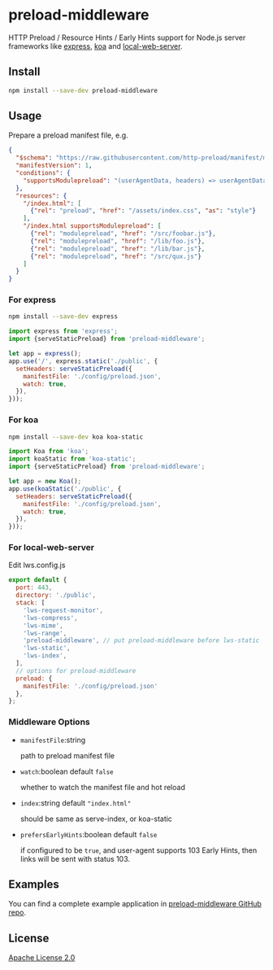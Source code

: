 # preload-middleware

HTTP Preload / Resource Hints / Early Hints support for Node.js server frameworks like [express](https://npmjs.com/package/express), [koa](https://www.npmjs.com/package/koa) and [local-web-server](https://www.npmjs.com/package/local-web-server).

## Install

```sh
npm install --save-dev preload-middleware
```

## Usage

Prepare a preload manifest file, e.g.

```json
{
  "$schema": "https://raw.githubusercontent.com/http-preload/manifest/master/preload-v1.schema.json",
  "manifestVersion": 1,
  "conditions": {
    "supportsModulepreload": "(userAgentData, headers) => userAgentData.brands.some((e)=>e.brand==='Chromium'&&parseInt(e.version)>=66)"
  },
  "resources": {
    "/index.html": [
      {"rel": "preload", "href": "/assets/index.css", "as": "style"}
    ],
    "/index.html supportsModulepreload": [
      {"rel": "modulepreload", "href": "/src/foobar.js"},
      {"rel": "modulepreload", "href": "/lib/foo.js"},
      {"rel": "modulepreload", "href": "/lib/bar.js"},
      {"rel": "modulepreload", "href": "/src/qux.js"}
    ]
  }
}
```

### For express

```sh
npm install --save-dev express
```

```js
import express from 'express';
import {serveStaticPreload} from 'preload-middleware';

let app = express();
app.use('/', express.static('./public', {
  setHeaders: serveStaticPreload({
    manifestFile: './config/preload.json',
    watch: true,
  }),
}));
```

### For koa

```sh
npm install --save-dev koa koa-static
```

```js
import Koa from 'koa';
import koaStatic from 'koa-static';
import {serveStaticPreload} from 'preload-middleware';

let app = new Koa();
app.use(koaStatic('./public', {
  setHeaders: serveStaticPreload({
    manifestFile: './config/preload.json',
    watch: true,
  }),
}));
```

### For local-web-server

Edit lws.config.js

```js
export default {
  port: 443,
  directory: './public',
  stack: [
    'lws-request-monitor',
    'lws-compress',
    'lws-mime',
    'lws-range',
    'preload-middleware', // put preload-middleware before lws-static
    'lws-static',
    'lws-index',
  ],
  // options for preload-middleware
  preload: {
    manifestFile: './config/preload.json'
  },
};

```

### Middleware Options

+ `manifestFile`:string

  path to preload manifest file

+ `watch`:boolean default `false`

  whether to watch the manifest file and hot reload

+ `index`:string default `"index.html"`

  should be same as serve-index, or koa-static

+ `prefersEarlyHints`:boolean default `false`

  if configured to be `true`, and user-agent supports 103 Early Hints, then links will be sent with status 103.



## Examples

You can find a complete example application in [preload-middleware GitHub repo](https://github.com/http-preload/preload-middleware).



## License

[Apache License 2.0](./LICENSE)
